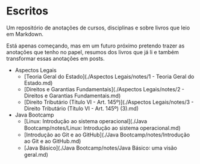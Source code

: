 # Escritos
Um repositório de anotações de cursos, disciplinas e sobre livros que leio em Markdown.     

Está apenas começando, mas em um futuro próximo pretendo trazer as anotações que tenho no papel, resumos dos livros que já li e também transformar essas anotações em posts.



- Aspectos Legais
  - [Teoria Geral do Estado](./Aspectos Legais/notes/1 - Teoria Geral do Estado.md)
  - [Direitos e Garantias Fundamentais](./Aspectos Legais/notes/2 - Direitos e Garantias Fundamentais.md)
  - [Direito Tributário (Título VI - Art. 145º)](./Aspectos Legais/notes/3 - Direito Tributário (Título VI - Art. 145º) (3).md)
- Java Bootcamp
  - [Linux: Introdução ao sistema operacional](./Java Bootcamp/notes/Linux꞉ Introdução ao sistema operacional.md)
  - [Introdução ao Git e ao GitHub](./Java Bootcamp/notes/Introdução ao Git e ao GitHub.md)
  - [Java Básico](./Java Bootcamp/notes/Java Básico꞉ uma visão geral.md)

  